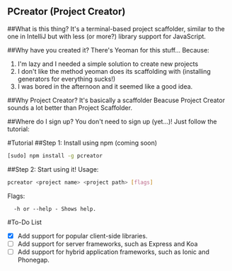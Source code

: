 PCreator (Project Creator)
---

##What is this thing?
It's a terminal-based project scaffolder, similar to the one in IntelliJ but with less (or more?) library support for JavaScript.

##Why have you created it? There's Yeoman for this stuff...
Because:

1. I'm lazy and I needed a simple solution to create new projects
2. I don't like the method yeoman does its scaffolding with (installing generators for everything sucks!)
3. I was bored in the afternoon and it seemed like a good idea.

##Why Project Creator? It's basically a scaffolder
Beacuse Project Creator sounds a lot better than Project Scaffolder.

##Where do I sign up?
You don't need to sign up (yet...)! Just follow the tutorial:

#Tutorial
##Step 1: Install using npm (coming soon)
```bash
[sudo] npm install -g pcreator
```
##Step 2: Start using it!
Usage:

```bash
pcreator <project name> <project path> [flags]
```

Flags:

```
  -h or --help - Shows help.
```

#To-Do List
- [x] Add support for popular client-side libraries.
- [ ] Add support for server frameworks, such as Express and Koa
- [ ] Add support for hybrid application frameworks, such as Ionic and Phonegap.
